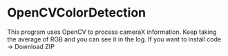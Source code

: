 # OpenCVColorDetection
This program uses OpenCV to process cameraX information. 
Keep taking the average of RGB and you can see it in the log.
If you want to install  code → Download ZIP  

